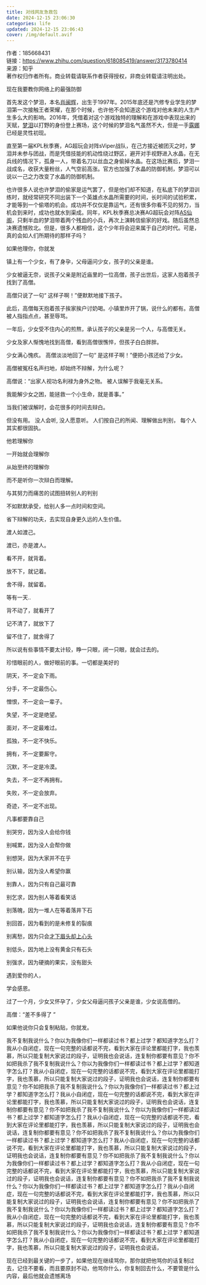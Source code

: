 ```yaml
---
title: 对线网友急救包
date: 2024-12-15 23:06:30
categories: life
updated: 2024-12-15 23:06:43
cover: /img/default.avif
---
```

作者：185668431  
链接：https://www.zhihu.com/question/618085419/answer/3173780414  
来源：知乎  
著作权归作者所有。商业转载请联系作者获得授权，非商业转载请注明出处。  
  

现在我要教你网络上的最强防御

首先发这个梦泪，本名[肖闽辉](https://zhida.zhihu.com/search?content_id=607134860&content_type=Answer&match_order=1&q=%E8%82%96%E9%97%BD%E8%BE%89&zhida_source=entity)，出生于1997年。2015年底还是汽修专业学生的梦泪第一次接触王者荣耀，在那个时候，也许他不会知道这个游戏对他未来的人生产生多么大的影响。2016年，凭借着对这个游戏独特的理解和在游戏中表现出来的天赋，[梦泪](https://zhida.zhihu.com/search?content_id=607134860&content_type=Answer&match_order=3&q=%E6%A2%A6%E6%B3%AA&zhida_source=entity)以打野的身份登上赛场，这个时候的梦泪名气虽然不大，但是一手[露娜](https://zhida.zhihu.com/search?content_id=607134860&content_type=Answer&match_order=1&q=%E9%9C%B2%E5%A8%9C&zhida_source=entity)已经是灵性初现。

直至第一届KPL秋季赛，AG超玩会对阵sViper战队，在己方接近被团灭之时，梦泪并未参与团战，而是凭借技能的机动性绕过野区，避开对手视野进入水晶，在无兵线的情况下，孤身一人，带着名刀以丝血之身偷掉水晶。在这场比赛后，梦泪一战成名，收获大量粉丝，人气空前高涨。官方也加强了水晶的防御机制，梦泪可以说以一己之力改变了水晶的防御机制。

也许很多人说也许梦泪的偷家是运气罢了，但是他们却不知道，在私底下的梦泪训练时，就经常研究不同出装下一个英雄点水晶所需要的时间，长时间的试验积累，才能等到一个偷塔的机会。成功并不仅仅是靠运气，还有很多你看不见的努力，当机会到来时，成功也就水到渠成。同年，KPL秋季赛总决赛AG超玩会对阵[AS仙阁](https://zhida.zhihu.com/search?content_id=607134860&content_type=Answer&match_order=1&q=AS%E4%BB%99%E9%98%81&zhida_source=entity)，只剩半血的梦泪带着两个残血的小兵，再次上演韩信偷家的好戏。随后虽然总决赛遗憾败北。但是，很多人都相信，这个少年将会迎来属于自己的时代。可是，真的会如人们所期待的那样子吗？

如果他理你，你就发

  

镇上有一个少女，有了身孕，父母逼问少女，孩子的父亲是谁。

少女被逼无奈，说孩子父亲是附近庙里的一位高僧，孩子出世后，这家人抱着孩子找到了高僧。

高僧只说了一句“ 这样子啊！”便默默地接下孩子。

此后，高僧每天抱着孩子挨家挨户讨奶喝。小镇里炸开了锅，说什么的都有。高僧被人指指点点，甚至辱骂。

一年后，少女受不住内心的煎熬，承认孩子的父亲是另一个人，与高僧无关。

少女及家人惭愧地找到高僧，看到高僧很憔悴，但孩子白白胖胖。

少女满心愧疚。 高僧淡淡地回了一句“ 是这样子啊！”便把小孩还给了少女。

高僧被冤枉名声扫地，却始终不辩解，为什么呢？

高僧说：“出家人视功名利禄为身外之物。 被人误解于我毫无关系。

我能解少女之困，能拯救一个小生命，就是善事。”

当我们被误解时，会花很多的时间去辩白。

但没有用。 没人会听, 没人愿意听。 人们按自己的所闻、理解做出判别， 每个人其实都很固执。

他若理解你

一开始就会理解你

从始至终的理解你

而不是听你一次辩白而理解。

与其努力而痛苦的试图扭转别人的判别

不如默默承受，给别人多一点时间和空间。

省下辩解的功夫，去实现自身更久远的人生价值。

渡人如渡己。

渡已，亦是渡人。

看不开，就背着。

放不下，就记着。

舍不得，就留着。

等有一天..

背不动了，就看开了

记不清了，就放下了

留不住了，就舍得了

所以说有些事情不要太计较，睁一只眼，闭一只眼，就会过去的。

珍惜眼前的人，做好眼前的事。一切都是美好的

阴天，不一定会下雨。

分手，不一定最伤心。

憎恨，不一定会一辈子。

失望，不一定是绝望。

面对，不一定最难过。

孤独，不一定不快乐。

拥有，不一定要厮守。

沉默，不一定是冷漠。

失去，不一定不再拥有。

失败，不一定会放弃。

奇迹，不一定不出现。

凡事都要靠自己

别哭穷，因为没人会给你钱

别喊累，因为没人会帮你做

别想哭，因为大家并不在乎

别认输，因为没人希望你赢

别靠人，因为只有自己最可靠

别乞求，因为别人等着看笑话

别落魄，因为一堆人在等着落井下石

别回首，因为看到的是未修复的裂痕

别离愁，因为只会[才下眉头却上心头](https://zhida.zhihu.com/search?content_id=607134860&content_type=Answer&match_order=1&q=%E6%89%8D%E4%B8%8B%E7%9C%89%E5%A4%B4%E5%8D%B4%E4%B8%8A%E5%BF%83%E5%A4%B4&zhida_source=entity)

别低头，因为地上没有黄金只有石头

别强求，因为硬摘的果实，没有甜头

遇到爱你的人，

学会感恩。

过了一个月，少女又怀孕了，少女父母逼问孩子父亲是谁，少女说高僧的。

高僧：“差不多得了 ”

如果他说你只会复制粘贴，你就发。

  

  

我不复制我说什么？你以为我像你们一样都读过书？都上过学？都知道字怎么打？我从小自闭症，现在一句完整的话都说不完，看到大家在评论里都能打字，我也羡慕，所以只能复制大家说过的段子，证明我也会说话，连复制你都要有意见？你不如把我杀了我不复制我说什么？你以为我像你们一样都读过书？都上过学？都知道字怎么打？我从小自闭症，现在一句完整的话都说不完，看到大家在评论里都能打字，我也羡慕，所以只能复制大家说过的段子，证明我也会说话，连复制你都要有意见？你不如把我杀了我不复制我说什么？你以为我像你们一样都读过书？都上过学？都知道字怎么打？我从小自闭症，现在一句完整的话都说不完，看到大家在评论里都能打字，我也羡慕，所以只能复制大家说过的段子，证明我也会说话，连复制你都要有意见？你不如把我杀了我不复制我说什么？你以为我像你们一样都读过书？都上过学？都知道字怎么打？我从小自闭症，现在一句完整的话都说不完，看到大家在评论里都能打字，我也羡慕，所以只能复制大家说过的段子，证明我也会说话，连复制你都要有意见？你不如把我杀了我不复制我说什么？你以为我像你们一样都读过书？都上过学？都知道字怎么打？我从小自闭症，现在一句完整的话都说不完，看到大家在评论里都能打字，我也羡慕，所以只能复制大家说过的段子，证明我也会说话，连复制你都要有意见？你不如把我杀了我不复制我说什么？你以为我像你们一样都读过书？都上过学？都知道字怎么打？我从小自闭症，现在一句完整的话都说不完，看到大家在评论里都能打字，我也羡慕，所以只能复制大家说过的段子，证明我也会说话，连复制你都要有意见？你不如把我杀了我不复制我说什么？你以为我像你们一样都读过书？都上过学？都知道字怎么打？我从小自闭症，现在一句完整的话都说不完，看到大家在评论里都能打字，我也羡慕，所以只能复制大家说过的段子，证明我也会说话，连复制你都要有意见？你不如把我杀了我不复制我说什么？你以为我像你们一样都读过书？都上过学？都知道字怎么打？我从小自闭症，现在一句完整的话都说不完，看到大家在评论里都能打字，我也羡慕，所以只能复制大家说过的段子，证明我也会说话，连复制你都要有意见？你不如把我杀了我不复制我说什么？你以为我像你们一样都读过书？都上过学？都知道字怎么打？我从小自闭症，现在一句完整的话都说不完，看到大家在评论里都能打字，我也羡慕，所以只能复制大家说过的段子，证明我也会说话，

现在已经到最关键的一步了，如果他现在继续骂你，那你就把他骂你的话复制过去，记住不要看，而且要原封不动，他骂你什么，你复制回去什么，不要管是什么内容，最后他就会遗憾离场